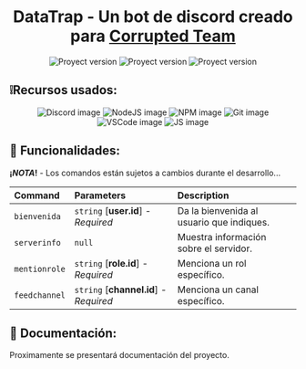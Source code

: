 <h1 align='center'> DataTrap - Un bot de discord creado para <a href="https://discord.gg/UJ88jC8VAC">Corrupted Team</a> </h1>
<p align='center'>
  <img alt='Proyect version' src='https://img.shields.io/badge/build-0.2-blue?style=flat-square&label=Version'/> <!-- Version del proyecto -->
  <img alt='Proyect version' src='https://img.shields.io/badge/build-xerranox-magenta?style=flat-square&label=Dev'/> 
  <img alt='Proyect version' src='https://img.shields.io/badge/build-Poco_funcional-red?style=flat-square&label=Estado'/> <!-- Estado del proyecto -->
</p>

## ❕Recursos usados:

<p align='center'>
  <img alt='Discord image' src='https://img.shields.io/badge/Discord-5865F2?style=for-the-badge&logo=discord&logoColor=white'/>
  <img alt='NodeJS image' src='https://img.shields.io/badge/Node%20js-339933?style=for-the-badge&logo=nodedotjs&logoColor=white'/>
  <img alt='NPM image' src='https://img.shields.io/badge/npm-CB3837?style=for-the-badge&logo=npm&logoColor=white'/>
  <img alt='Git image' src='https://img.shields.io/badge/GIT-E44C30?style=for-the-badge&logo=git&logoColor=white'/>
  <img alt='VSCode image' src='https://img.shields.io/badge/VSCode-0078D4?style=for-the-badge&logo=visual%20studio%20code&logoColor=white'/>
  <img alt='JS image' src='https://img.shields.io/badge/JavaScript-323330?style=for-the-badge&logo=javascript&logoColor=F7DF1E'/>
</p>

## 🔧 Funcionalidades:

**¡*NOTA*!** - Los comandos están sujetos a cambios durante el desarrollo...

| Command | Parameters | Description |
| :------ | :--------- | :---------- |
| `bienvenida` | `string` [**user.id**] *- Required* | Da la bienvenida al usuario que indiques. |
| `serverinfo` | `null` | Muestra información sobre el servidor. |
| `mentionrole` | `string` [**role.id**] *- Required* | Menciona un rol específico. |
| `feedchannel` | `string` [**channel.id**] *- Required* | Menciona un canal específico. |

## 📖 Documentación:

Proximamente se presentará documentación del proyecto.


